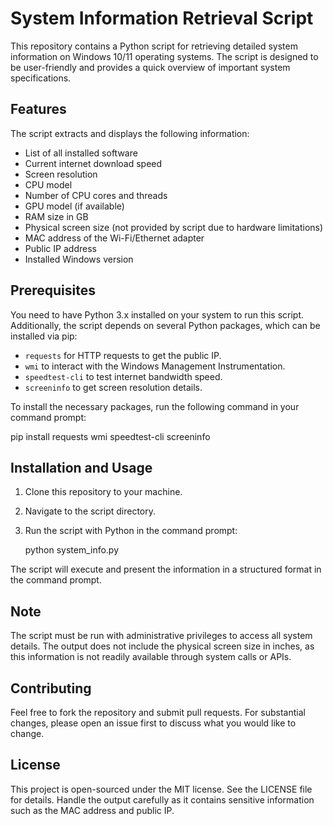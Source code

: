 # System Information Retrieval Script

This repository contains a Python script for retrieving detailed system information on Windows 10/11 operating systems. The script is designed to be user-friendly and provides a quick overview of important system specifications.

## Features

The script extracts and displays the following information:
- List of all installed software
- Current internet download speed
- Screen resolution
- CPU model
- Number of CPU cores and threads
- GPU model (if available)
- RAM size in GB
- Physical screen size (not provided by script due to hardware limitations)
- MAC address of the Wi-Fi/Ethernet adapter
- Public IP address
- Installed Windows version

## Prerequisites

You need to have Python 3.x installed on your system to run this script. Additionally, the script depends on several Python packages, which can be installed via pip:

- `requests` for HTTP requests to get the public IP.
- `wmi` to interact with the Windows Management Instrumentation.
- `speedtest-cli` to test internet bandwidth speed.
- `screeninfo` to get screen resolution details.

To install the necessary packages, run the following command in your command prompt:

pip install requests wmi speedtest-cli screeninfo

## Installation and Usage

1. Clone this repository to your machine.
2. Navigate to the script directory.
3. Run the script with Python in the command prompt:

   python system_info.py

The script will execute and present the information in a structured format in the command prompt.

## Note

The script must be run with administrative privileges to access all system details.
The output does not include the physical screen size in inches, as this information is not readily available through system calls or APIs.

## Contributing

Feel free to fork the repository and submit pull requests. For substantial changes, please open an issue first to discuss what you would like to change.

## License

This project is open-sourced under the MIT license. See the LICENSE file for details.
Handle the output carefully as it contains sensitive information such as the MAC address and public IP.
